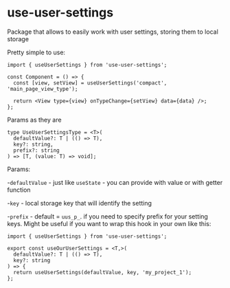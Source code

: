 # use-user-settings

Package that allows to easily work with user settings, storing them to local storage

Pretty simple to use:

```tsx
import { useUserSettings } from 'use-user-settings';

const Component = () => {
  const [view, setView] = useUserSettings('compact', 'main_page_view_type');

  return <View type={view} onTypeChange={setView} data={data} />;
};
```

Params as they are

```tsx
type UseUserSettingsType = <T>(
  defaultValue?: T | (() => T),
  key?: string,
  prefix?: string
) => [T, (value: T) => void];
```

Params:

-`defaultValue` - just like `useState` - you can provide with value or with getter function

-`key` - local storage key that will identify the setting

-`prefix` - default = `uus_p_`. if you need to specify prefix for your setting keys. Might be useful if you want to wrap this hook in your own like this:

```tsx
import { useUserSettings } from 'use-user-settings';

export const useOurUserSettings = <T,>(
  defaultValue?: T | (() => T),
  key?: string
) => {
  return useUserSettings(defaultValue, key, 'my_project_1');
};
```
